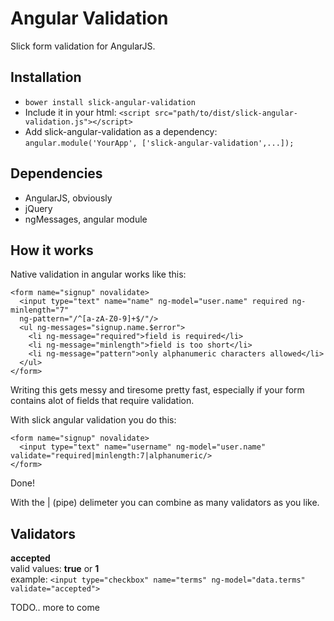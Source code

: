Angular Validation
============

Slick form validation for AngularJS.

## Installation
* `bower install slick-angular-validation`
* Include it in your html: `<script src="path/to/dist/slick-angular-validation.js"></script>`
* Add slick-angular-validation as a dependency:  `angular.module('YourApp', ['slick-angular-validation',...]);`

## Dependencies
* AngularJS, obviously
* jQuery
* ngMessages, angular module 

## How it works
Native validation in angular works like this:
```
<form name="signup" novalidate>
  <input type="text" name="name" ng-model="user.name" required ng-minlength="7" 
  ng-pattern="/^[a-zA-Z0-9]+$/"/>
  <ul ng-messages="signup.name.$error">
    <li ng-message="required">field is required</li>
    <li ng-message="minlength">field is too short</li>
    <li ng-message="pattern">only alphanumeric characters allowed</li>
  </ul>
</form>
```
Writing this gets messy and tiresome pretty fast, especially if your form contains alot of fields that require validation.

With slick angular validation you do this:
```
<form name="signup" novalidate>
  <input type="text" name="username" ng-model="user.name" validate="required|minlength:7|alphanumeric/> 
</form>
```

Done!  

With the | (pipe) delimeter you can combine as many validators as you like.  


## Validators
**accepted**  
valid values: **true** or **1**   
example: `<input type="checkbox" name="terms" ng-model="data.terms" validate="accepted">`

TODO.. more to come

